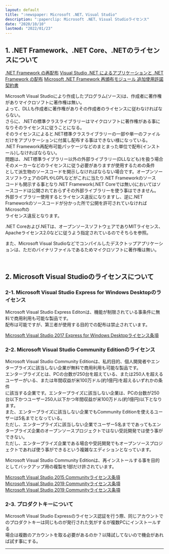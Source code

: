 ```yaml
---
layout: default
title: ":newspaper: Microsoft .NET、Visual Studio"
description: ":paperclip: Microsoft .NET、Visual Studioライセンス"
date: "2020/10/10"
lastmod: "2022/01/23"
---
```


## 1. .NET Framework、.NET Core、.NETのライセンスについて

[.NET Framework の再配布](https://docs.microsoft.com/ja-jp/previous-versions/msdn/architecture-center/cc465481(v=msdn.10))  
[Visual Studio .NET によるアプリケーションと .NET Framework の配布](https://docs.microsoft.com/ja-jp/previous-versions/msdn/architecture-center/cc465494(v=msdn.10))  
[Microsoft .NET Framework 再頒布モジュール 追加使用許諾契約書](https://docs.microsoft.com/ja-jp/previous-versions/msdn/architecture-center/cc465487(v=msdn.10))  

Microsoft Visual Studioにより作成したプログラム(ソース)は、作成者に著作権がありマイクロソフトに著作権は無い。  
よって、DLLも作成者に著作権がありその作成者のライセンスに従わなければならない。  
さらに、.NETの標準クラスライブラリーはマイクロソフトに著作権がある事になりそのライセンスに従うことになる。  
そのライセンスによると.NET標準クラスライブラリーの一部や単一のファイルだけをアプリケーションに付属し配布する事はできない様になっている。  
.NET Framework再配布可能パッケージなどのまとまった単位で配布(インストール)しなければならない。  
問題は、.NET標準ライブラリー以外の外部ライブラリー(DLLなども)を扱う場合そのメーカーなどのライセンスに従う必要がありますが使用するための条件  
として派生物のソースコードを開示しなければならない場合です。オープンソースソフトウェアのGPLやLGPLなどがこれに当たり.NET Frameworkのソース  
コードも開示する事となり.NET Framework(.NET Coreでは無い)においてはソースコードは公開されておらずその外部ライブラリーを使う事はできません。  
外部ライブラリー使用するとライセンス違反になりますし、逆に.NET Frameworkのソースコードが分かった所で公開を許可されていなければMicrosoftの  
ライセンス違反となります。  

.NET Coreおよび.NETは、オープンソースソフトウェアでありMITライセンス、Apacheライセンス2.0などに従うよう指定されているのでそちらを参照。  

また、Microsoft Visual Studioなどでコンパイルしたデスクトップアプリケーションは、ただのバイナリファイルであるためマイクロソフトに著作権は無い。  

<br />

## 2. Microsoft Visual Studioのライセンスについて

### 2-1. Microsoft Visual Studio Express for Windows Desktopのライセンス

Microsoft Visual Studio Express Editonは、機能が制限されている事条件に無料で商用利用も可能な製品です。  
配布は可能ですが、第三者が使用する目的での配布は禁止されています。  

[Microsoft Visual Studio 2017 Express for Windows Desktopライセンス条項](https://visualstudio.microsoft.com/ja/license-terms/mlt080317/)  

### 2-2. Microsoft Visual Studio Community Editionのライセンス

Microsoft Visual Studio Community Editionは、私的目的、個人開発者やエンタープライズに該当しない企業が無料で商用利用も可能な製品です。  
エンタープライズとは、PCの台数が250台を超えている、または250人を超えるユーザーがいる、または年間収益が米100万ドル(約1億円)を超えるいずれかの条件  
に該当する企業です。エンタープライズに該当しない企業は、PCの台数が250台以下かつユーザー250人以下かつ年間収益が米100万ドル(約1億円)以下となります。  
また、エンタープライズに該当しない企業でもCommunity Editionを使えるユーザーは5名までとなっている。  
ただし、エンタープライズに該当しない企業でユーザー5名までであってもエンタープライズ企業のオープンソースプロジェクトではない受託開発では使う事が  
できない。  
ただし、エンタープライズ企業である場合や受託開発でもオープンソースプロジェクトであれば使う事ができるという複雑なエディションとなっています。  

Microsoft Visual Studio Community Editionは、再インストールする事を目的としてバックアップ用の複製を1部だけ許されています。  

[Microsoft Visual Studio 2015 Communityライセンス条項](https://visualstudio.microsoft.com/ja/license-terms/microsoft-visual-studio-community-2015/)  
[Microsoft Visual Studio 2019 Communityライセンス条項](https://visualstudio.microsoft.com/ja/license-terms/mlt031819/)  
[Microsoft Visual Studio 2019 Communityライセンス条項](https://visualstudio.microsoft.com/ja/license-terms/vs2022-ga-community/)  

### 2-3. プロダクトキーについて

Microsoft Visual Studio Expressのライセンス認証を行う際、同じアカウントでのプロダクトキーは同じものが発行された気がするが複数PCにインストールする  
場合は複数のアカウントを取る必要があるのか？以降試してないので機会があれば試す事にする。  

* * *
